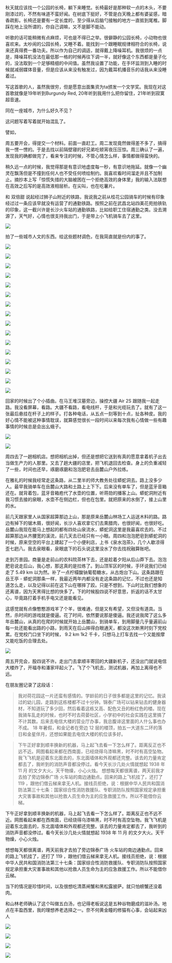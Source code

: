 秋天就应该找一个公园的长椅，躺下来睡觉。长椅最好是那种软一点的木头，不要刚漆过的，不然有味道不蛮好闻。在树底下挺好，不管是白天晚上都有婆娑感，暗香疏影。长椅还是要有一定长度的，至少得从后脑勺接触的地方一直抵到尾椎。脚踩在地上没所谓的，你自己调嘛，又不是脚不能动。

听歌的话可能稍微有点麻烦，可也是不得已之举。很僻静的公园长椅，小动物也很喜欢来。太吵闹的公园长椅，又睡不着。能找到一个跟睡眠规律相符合的长椅，说来还真得费一番功夫。所以作为自己的调适，就得戴上降噪耳机。我很烦的一点是，降噪耳机没法在最低那一格的时候再往下调一半，就好像这个东西都是量子化的，没法取到一个足够精细的中间值。虽然我设置了功能，在手环监测到入睡的时候就减弱媒体音量，但是应该从来没有触发过，因为戴耳机播音乐的话我从来没睡着过。

写这首歌的人，虽然我很穷，但是愿意出面集资为ta颁发一个文学奖。我现在对这首歌就像是19年听到Burgundy Red, 20年听到我用什么把你留住，21年听到寂寞超音速。

同在一座城市，为什么好久不见？

这问题写着写着就开始混乱了。

譬如，

周五要开会，得提交一个材料。前面一直赶工。周二发现竟然做得差不多了，搞得我一愣一愣的。于是去找以前隔壁寝的好兄弟吃顿宵夜压压惊。周三确认了一遍，发现我的确都做完了，看来专注的时候，不管心情怎么样，事情都做得蛮快的。

稍久远一点的时候，我觉得那是有意识地虚度每一秒，有意识地拖延。就像一个幽灵在飘荡但是不撞到任何人也不受任何喷绘制约。我喜欢看时间溜走并且不加制止。摘抄本上写「惊慌失措的大脑被困在一个拒绝高效的身体里」我的输入法联想在高效之后写的是高效液相层析。在尖叫，也在吃薯片。

和 双倍甜 说起经过狮子山附近的铁路，我说我之前从桂花公园骑车的时候有印象经过过一条应该早就没有运营了的通勤铁路。按照之前在武昌北站四美花苑拍铁轨的印象，这一截兴许是长沙火车站的通勤铁路，比如给职工住宿通勤之类。没去溯源了，天气好，心情也很支持我出门，于是带上小飞机骑车去了这里。

![](./images/img_001.jpeg)

拍了一些城市人文的东西。给这些题材调色，在我简直就是份内的事了。

![](./images/img_002.jpeg)

![](./images/img_003.jpeg)

![](./images/img_004.jpeg)

![](./images/img_005.jpeg)

![](./images/img_006.jpeg)

![](./images/img_007.jpeg)

![](./images/img_008.jpeg)

![](./images/img_009.jpeg)

![](./images/img_010.jpeg)

![](./images/img_011.jpeg)

![](./images/img_012.jpeg)

![](./images/img_013.jpeg)

![](./images/img_014.jpeg)

![](./images/img_015.jpeg)

![](./images/img_016.jpeg)

![](./images/img_017.jpeg)

回家的时候出了个小插曲。在马王堆汉墓旁边，操控大疆 Air 2S 跟随我一起走路。我没看屏幕，看路。大疆不看路，看电线杆，于是和光缆玩去了。就有了这一张最后悬挂在杆子上的样子。打各种电话，从五点一刻等到十点，扯各种皮。我的好心情不能被这种事情耽误，就算感觉很长一段时间以来每次我有心情做一些有趣事情的时候总是会出幺蛾子。

![](./images/img_018.jpeg)

![](./images/img_019.jpeg)

周四去了一趟相机店。想把相机出掉，但还是想把它送到有真的愿意拿着机子出去当做生产力的人那里。又去了趟大疆的店里，把飞机退回去检查。身上的负重减轻了一些，时间也还早，琢磨琢磨和泡泡肥皂去岳麓山户外拉练。

在雅礼的时候我经常走这条路，从二里半的师大教务处往蟒蛇洞去。路上没多少人。最早我骑单车在岳麓山大路和土路上上下下。后来没有单车了，但是蓝牙音箱还在。就背着包，蓝牙音箱庖代了水壶的位置，听蒋勋的播客上山。蟒蛇洞附近有我习惯去接的泉眼，水壶不在侧边栏，但也在包里。就把原来的水倒了，接上山里的水。

前几天跟家里人从国家超算那边上山，那是原来岳麓山林场工人运送木料的路。路边有掉下的锯木屑，很好闻，长沙人喜欢拿它们去熏腊肉，也很好闻，也很好吃。岳麓山我现在能马上想起的都有四处山泉流水，蟒蛇洞这里是我最喜欢去的。不过超算那边从齐腰宽的溪流，前几天去已经只有一小眼。周四和泡泡肥皂到蟒蛇洞的时候，原来空空的平台上建起了一个小便利店，上书《泉水泡茶》，几个人歇凉得歪七趔八。我去泉眼看，泉眼底下的石头说这里没水了你去找祝融算账吧。

走到万景园。商量是走前山的农科院茶林下去，还是趁着夕阳从后山莽下去。泡泡肥皂说走后山，我心想，那这真的是拉练了。到山顶军区的时候，手环说我们已经走了 5.49 km 以为然。补了一点柠檬酸钠葡萄糖水，从古炮台下山。这条路跟在岳王亭 - 蟒蛇洞那条一样，我最近两年内都没有走这条路的记忆，不过也还是知道怎么走，以及记得以前在这下山在哪摔了跤。只是不想到，下山时比我们想象的还离谱，因为天黑得比想的快多了。下的时候股四说不好意思，折返的话不太甘心，毕竟路打着手机手电又还是能看见。

这感觉就有点像憨憨游戏羊了个羊，很难通，但是又有希望，又但没有道具。当然，杀时间的游戏就是傻逼。花了时间，依然要说那是傻逼。我还说我爬了这么多年岳麓山，从真的在爬的时候就开始上岳麓山，到骑单车，到用脚量几乎量遍前山每一处还能看出路的小路，到雨天在后山摔得白眼通天，都没这次断黑时刻下党校累。在党校门口坐下的时候， 9.2 km 1k2 千卡，只想马上打车去找一个又能按摩又能吃饭的合理去处。

![](./images/img_020.jpeg)

周五开完会，股四说不许。走出门去拿顺丰寄回的大疆新机子，还没出门就说电信大楼炸了，开福寺和潘家坪起火了。飞了个飞机去，测试机器，再加上离得也不远。

在朋友圈记录了这段话：

> 我对荷花园这一片还蛮有感情的。学龄前的日子很多都是这里的记忆。我读过的幼儿园，走路到这栋楼都不过十分钟。锦泰广场可以钻来钻去的健身器材，不知道玩了多少回，然后看着这栋又高、配色又丑的粉红色的楼。现在我骑车乱走的时候，也时不时去荷晏社区，小学初中的社会实践在这里搞了不计其数。后来去电信大楼的营业厅办事，我总腹诽这里面的人什么事也办不成。 18 年暑假，和金记者在旁边 12 层的楼顶，拍五一大道东二环的落日和金星伴月，还想如果能去电信大楼的机位该多好。

> 下午正好拿到顺丰换新的机器，马上起飞去看一下怎么样了。距离反正也不远不近。网图看起来都在西南面，已经烧得乌漆嘛黑，时不时有高空坠物。我飞飞机是迎着东北面去的，东北面墙体和外观都还完整。该去的力量肯定都去了，我听到的消防声音都没停过。看今天长沙几处火情就想起 1938 年 11 月 的文夕大火。天干物燥，小心火烛。 想想每天都很离谱，两天前我才去拍了旁边锦泰广场 火车站的南边通勤点。回来的路上飞机挂了，还打了 119 ，跟他们借云梯来拿无人机。接线员拒绝，说：根据中华人民共和国消防法第三十七条：国家综合性消防救援队、专职消防队按照国家规定承担重大灾害事故和其他以抢救人员生命为主的应急救援工作。所以不能借你云梯。

下午正好拿到顺丰换新的机器，马上起飞去看一下怎么样了。距离反正也不远不近。网图看起来都在西南面，已经烧得乌漆嘛黑，时不时有高空坠物。我飞飞机是迎着东北面去的，东北面墙体和外观都还完整。该去的力量肯定都去了，我听到的消防声音都没停过。看今天长沙几处火情就想起 1938 年 11 月 的文夕大火。天干物燥，小心火烛。

想想每天都很离谱，两天前我才去拍了旁边锦泰广场 火车站的南边通勤点。回来的路上飞机挂了，还打了 119 ，跟他们借云梯来拿无人机。接线员拒绝，说：根据中华人民共和国消防法第三十七条：国家综合性消防救援队、专职消防队按照国家规定承担重大灾害事故和其他以抢救人员生命为主的应急救援工作。所以不能借你云梯。

当下的情况是珍惜时间，以及很想吃清蒸闸蟹和黑松露披萨。就只怕螃蟹还没着肉。

和山林老师确认了这个叫做五白汤，也记得老板说这是五种谷物磨成的滋补汤。地点在丰盈西里，我的理想养老选择之一。奈不何黄金瞳的修猫有心事，会站起来凶人

![](./images/img_021.jpeg)

![](./images/img_022.jpeg)

![](./images/img_023.jpeg)

![](./images/img_024.jpeg)
